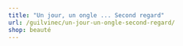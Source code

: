 ```yaml
---
title: "Un jour, un ongle ... Second regard"
url: /guilvinec/un-jour-un-ongle-second-regard/
shop: beauté
---
```

